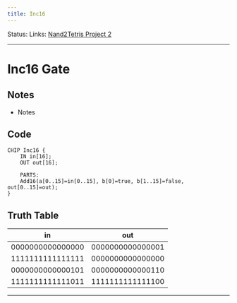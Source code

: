 ```yaml
---
title: Inc16
---
```

Status:
Links: [Nand2Tetris Project 2](out/nand2tetris-project-2.md)
___
# Inc16 Gate
## Notes
- Notes

## Code
```
CHIP Inc16 {
    IN in[16];
    OUT out[16];

    PARTS:
	Add16(a[0..15]=in[0..15], b[0]=true, b[1..15]=false, out[0..15]=out);
}
```
## Truth Table
| in               | out              |
| ---------------- | ---------------- |
| 0000000000000000 | 0000000000000001 |
| 1111111111111111 | 0000000000000000 |
| 0000000000000101 | 0000000000000110 |
| 1111111111111011 | 1111111111111100 |

___
